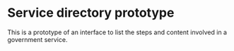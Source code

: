 # Service directory prototype

This is a prototype of an interface to list the steps and content involved in
a government service.
